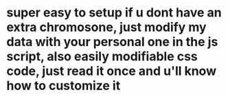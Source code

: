 # super easy to setup if u dont have an extra chromosone, just modify my data with your personal one in the js script, also easily modifiable css code, just read it once and u'll know how to customize it
